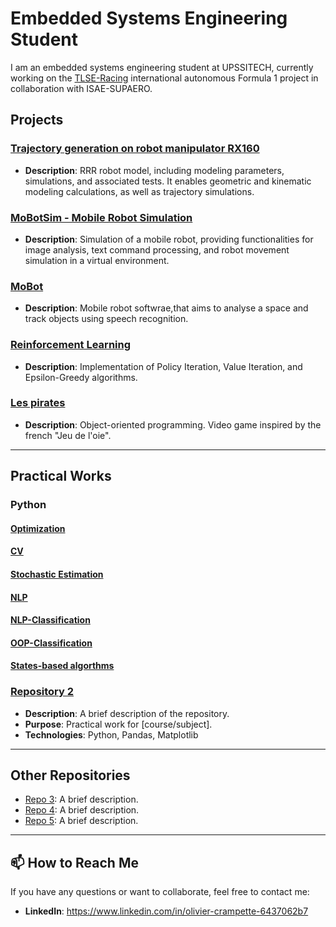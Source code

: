 # Embedded Systems Engineering Student
I am an embedded systems engineering student at UPSSITECH, currently working on the [TLSE-Racing](https://tlseracing.fr/) international autonomous Formula 1 project in collaboration with ISAE-SUPAERO.

##  Projects

### [Trajectory generation on robot manipulator RX160](https://github.com/OlivierCrt/Trajectory_Generation_Robot_Manipulator_RX160)
- **Description**: RRR robot model, including modeling parameters, simulations, and associated tests. It enables geometric and kinematic modeling calculations, as well as trajectory simulations.
### [MoBotSim - Mobile Robot Simulation](https://github.com/your-username/project2)
- **Description**: Simulation of a mobile robot, providing functionalities for image analysis, text command processing, and robot movement simulation in a virtual environment.
### [MoBot](https://github.com/OlivierCrt/Mobot)
- **Description**: Mobile robot softwrae,that aims to analyse a space and track objects using speech recognition.
### [Reinforcement Learning](https://github.com/OlivierCrt/Reinforcement_Learning)
- **Description**: Implementation of Policy Iteration, Value Iteration, and Epsilon-Greedy algorithms.
### [Les pirates](https://github.com/OlivierCrt/les_pirates)
- **Description**: Object-oriented programming. Video game inspired by the french "Jeu de l'oie".
  



---

##  Practical Works

### Python
#### [Optimization](https://github.com/OlivierCrt/Optimisation_M1)
#### [CV](https://github.com/OlivierCrt/Image_processing)
#### [Stochastic Estimation](https://github.com/OlivierCrt/Estimation_PW)
#### [NLP](https://github.com/OlivierCrt/PW_speech_processing)
#### [NLP-Classification](https://github.com/OlivierCrt/PW_Machine-Learning)
#### [OOP-Classification](https://github.com/OlivierCrt/PW-python-M1)
#### [States-based algorthms](https://github.com/OlivierCrt/PW_IA_M1)

### [Repository 2](https://github.com/your-username/repo2)
- **Description**: A brief description of the repository.
- **Purpose**: Practical work for [course/subject].
- **Technologies**: Python, Pandas, Matplotlib

---

##  Other Repositories

- [Repo 3](https://github.com/your-username/repo3): A brief description.
- [Repo 4](https://github.com/your-username/repo4): A brief description.
- [Repo 5](https://github.com/your-username/repo5): A brief description.

---


## 📫 How to Reach Me
If you have any questions or want to collaborate, feel free to contact me:
- **LinkedIn**: https://www.linkedin.com/in/olivier-crampette-6437062b7
